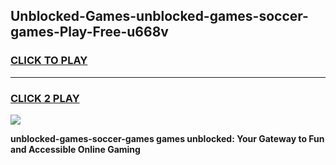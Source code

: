 
## Unblocked-Games-unblocked-games-soccer-games-Play-Free-u668v
<h3>
<a href="https://premium76.site?title=unblocked-games-soccer-games&ref=17A">CLICK TO PLAY</a></h3>
<hr>

<h3>
<a href="https://premium76.site?title=unblocked-games-soccer-games&ref=17A">CLICK 2 PLAY</a>
  
</h3>

<a href="https://premium76.site?title=unblocked-games-soccer-games&ref=17A"><img src="https://clearcache.store/games.png"></a>


**unblocked-games-soccer-games games unblocked: Your Gateway to Fun and Accessible Online Gaming**
